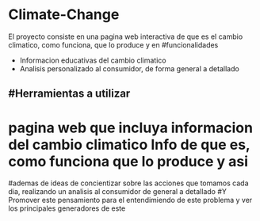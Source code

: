 # Climate-Change
El proyecto consiste en una pagina web interactiva de que es el cambio climatico, como funciona, que lo produce y en 
#funcionalidades
- Informacion educativas del cambio climatico
- Analisis personalizado al consumidor, de forma general a detallado


#Herramientas a utilizar 
- 


# pagina web que incluya informacion del cambio climatico Info de que es, como funciona que lo produce y asi
#ademas de ideas de concientizar sobre las acciones que tomamos cada dia, realizando un analisis al consumidor de general a detallado
#Y Promover este pensamiento para el entendimiendo de este problema y ver los principales generadores de este
